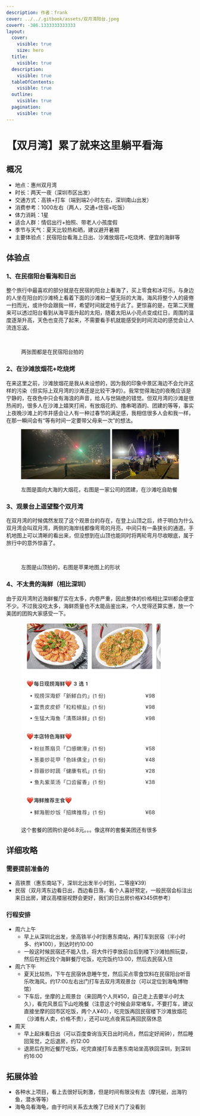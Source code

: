 ```yaml
---
description: 作者：frank
cover: ../../.gitbook/assets/双月湾阳台.jpeg
coverY: -386.1333333333333
layout:
  cover:
    visible: true
    size: hero
  title:
    visible: true
  description:
    visible: true
  tableOfContents:
    visible: true
  outline:
    visible: true
  pagination:
    visible: true
---
```


# 【双月湾】累了就来这里躺平看海

## 概况

* 地点：惠州双月湾
* 时长：两天一夜（深圳市区出发）
* 交通方式：高铁+打车（端到端2小时左右，深圳南山出发）
* 消费参考：1000左右（两人，交通+住宿+吃饭）
* 体力消耗：1星
* 适合人群：情侣出行+拍照、带老人小孩度假
* 季节与天气：夏天比较热和晒，建议避开暑期
* 主要体验点：民宿阳台看海上日出、沙滩放烟花+吃烧烤、便宜的海鲜等

## 体验点

### 1、在民宿阳台看海和日出

整个旅行中最喜欢的部分就是在民宿的阳台上看海了，买上零食和冰可乐，与身边的人坐在阳台的沙滩椅上看着下面的沙滩和一望无际的大海，海风将整个人的疲倦一扫而光，或许你会跟我一样，希望时间就定格于此了。更惊喜的是，在第二天醒来可以透过阳台看到从海平面升起的太阳，随着太阳从小亮点变成红日，周围的温度逐渐升高，天色也变亮了起来，不需要看手机就能感受到时间流动的感觉会让人流连忘返。

<figure><img src="../../.gitbook/assets/双月湾1.jpg" alt=""><figcaption><p>两张图都是在民宿阳台拍的</p></figcaption></figure>

### 2、在沙滩放烟花+吃烧烤

在来这里之前，沙滩放烟花是我从未设想的，因为我的印象中景区海边不会允许这样的污染（但实际上双月湾的沙滩还是比较干净的）。我常觉得海边的夜晚应该是宁静的，在夜色中只会有海浪的声音，给人与世隔绝的错觉。但双月湾的沙滩是很热闹的，很多人在沙滩上嬉笑打闹，有放烟花的、撸串喝酒的、团建的等等，事实上夜晚沙滩上的市井感会让人有一种过春节的满足感，我相信很多人会和我一样，在那一瞬间会有“等有时间一定要带父母来一次”的想法。

<figure><img src="../../.gitbook/assets/双月湾2.jpg" alt=""><figcaption><p>左图是面向大海的大烟花，右图是一家公司的团建，在沙滩吃自助餐</p></figcaption></figure>

### 3、观景台上遥望整个双月湾

在双月湾的时候偶然发现了这个观景台的存在，在登上山顶之后，终于明白为什么双月湾会叫双月湾，两侧的海岸线都像弯弯的月亮，中间只有一条狭长的通道。手机地图上可以清晰的看出来，但没想到在山顶也能同时将两轮弯月尽收眼底，属于旅行中的意外惊喜了。

<figure><img src="../../.gitbook/assets/双月湾3.jpg" alt=""><figcaption><p>左图是山顶拍的，右图是苹果地图上的形状</p></figcaption></figure>

### 4、不太贵的海鲜（相比深圳）

由于双月湾附近海鲜餐厅实在太多，内卷严重，因此整体的价格相比深圳都会便宜不少。不过我没吃太多，海鲜质量也不太能品鉴出来，个人觉得还算实惠，放一个美团的团购大家感受一下。

<figure><img src="../../.gitbook/assets/双月湾4 (1).jpg" alt="" width="375"><figcaption><p>这个套餐的团购价是66.8元。。。像这样的套餐美团还有很多</p></figcaption></figure>

## 详细攻略

### 需要提前准备的

* 高铁票（惠东南站下，深圳北出发半小时到，二等座¥39）
* 民宿（双月湾东边看日出，西边看日落，看个人喜好预定，一般民宿会标注出来日出房，建议高楼层视野会更好，我们的日出房价格¥345供参考）

### 行程安排

* 周六上午
  * 早上从深圳北出发，坐高铁半小时到惠东南站，再打车到民宿（半小时多、约¥100），到达时约10:00
  * 一般这时候民宿还不能入住，将大件行李放前台后到楼下沙滩拍照玩耍，然后在附近找个海鲜餐厅吃饭，吃完饭约13:00，然后去民宿入住
* 周六下午
  * 夏天比较热，下午在民宿休息睡午觉，然后买点零食饮料在民宿阳台听音乐吹海风，约17:00左右出门打车去双月湾观景台（可以定位到海龟博物馆）
  * 下车后，坐摩的上观景台（来回两个人共¥50，自己走上去要半小时太久），看完风景后下山吃晚餐（注意这个时候会非常堵车，不要打车，建议直接坐摩的回市区吃饭，两个人¥40），吃完饭再回民宿楼下沙滩放烟花（沙滩有人卖，价格不贵），还可以吃点夜宵后再回民宿休息
* 周天
  * 早上起床看日出（可以百度查询当天日出时间点，然后定好闹钟），然后睡回笼觉，之后退房，约12:00
  * 退房后在附近餐厅吃饭，吃完直接打车去惠东南站坐高铁回深圳，到深圳约16:00

## 拓展体验

* 各种水上项目，看上去很好玩刺激，但是时间有限没有去（摩托艇，出海钓鱼，潜水等等）
* 海龟岛看海龟，由于时间关系去太晚了已经关门了没看到


